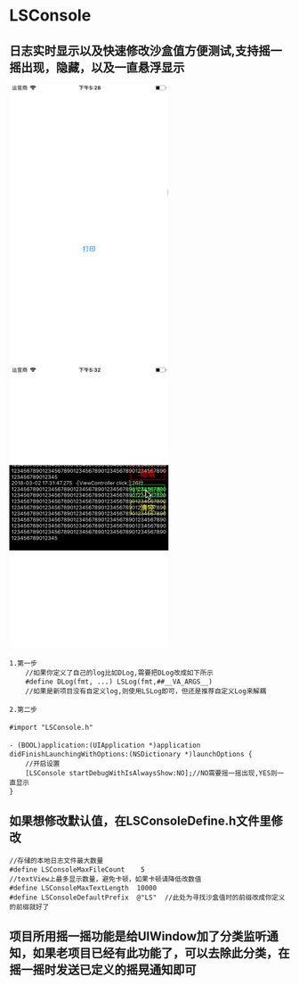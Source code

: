 # LSConsole
## 日志实时显示以及快速修改沙盒值方便测试,支持摇一摇出现，隐藏，以及一直悬浮显示

![image](https://github.com/lsmakethebest/LSConsole/blob/master/1.gif)
</br>
![image](https://github.com/lsmakethebest/LSConsole/blob/master/2.gif)

```
1.第一步
    //如果你定义了自己的log比如DLog,需要把DLog改成如下所示
    #define DLog(fmt, ...) LSLog(fmt,##__VA_ARGS__)
    //如果是新项目没有自定义log,则使用LSLog即可，但还是推荐自定义Log来解耦
    
2.第二步

#import "LSConsole.h"

- (BOOL)application:(UIApplication *)application didFinishLaunchingWithOptions:(NSDictionary *)launchOptions {
    //开启设置
    [LSConsole startDebugWithIsAlwaysShow:NO];//NO需要摇一摇出现,YES则一直显示
}

```

##  如果想修改默认值，在LSConsoleDefine.h文件里修改
```
//存储的本地日志文件最大数量
#define LSConsoleMaxFileCount    5
//textView上最多显示数量，避免卡顿，如果卡顿请降低改数值
#define LSConsoleMaxTextLength  10000
#define LSConsoleDefaultPrefix  @"LS"  //此处为寻找沙盒值时的前缀改成你定义的前缀就好了

```

## 项目所用摇一摇功能是给UIWindow加了分类监听通知，如果老项目已经有此功能了，可以去除此分类，在摇一摇时发送已定义的摇晃通知即可

